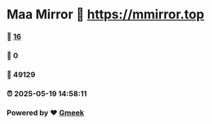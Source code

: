 # Maa Mirror :link: https://mmirror.top 
### :page_facing_up: [16](https://mmirror.top/tag.html) 
### :speech_balloon: 0 
### :hibiscus: 49129 
### :alarm_clock: 2025-05-19 14:58:11 
### Powered by :heart: [Gmeek](https://github.com/Meekdai/Gmeek)
